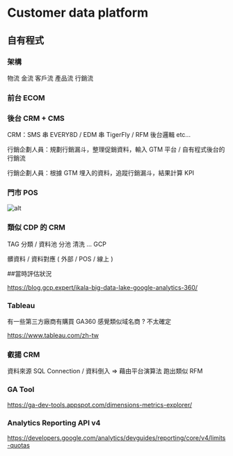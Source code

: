 # Customer data platform

## 自有程式

### 架構

物流 金流 客戶流 產品流 行銷流

### 前台 ECOM

### 後台 CRM + CMS

CRM：SMS 串  EVERY8D / EDM 串 TigerFly / RFM 後台邏輯 etc...

行銷企劃人員：規劃行銷漏斗，整理促銷資料，輸入 GTM 平台 / 自有程式後台的行銷流

行銷企劃人員：根據 GTM 埋入的資料，追蹤行銷漏斗，結果計算 KPI

### 門市 POS

![alt](/assets/LSCDP.png)

### 類似 CDP 的 CRM

TAG 分類 / 資料池 分池 清洗 … GCP

髒資料 / 資料對應 ( 外部 / POS / 線上 )

##當時評估狀況

<https://blog.gcp.expert/ikala-big-data-lake-google-analytics-360/>

### Tableau

有一些第三方廠商有購買 GA360 感覺類似域名商 ? 不太確定

<https://www.tableau.com/zh-tw>

### 叡揚 CRM

資料來源 SQL Connection / 資料倒入 => 藉由平台演算法 跑出類似 RFM

### GA Tool

<https://ga-dev-tools.appspot.com/dimensions-metrics-explorer/>

### Analytics Reporting API v4

<https://developers.google.com/analytics/devguides/reporting/core/v4/limits-quotas>
